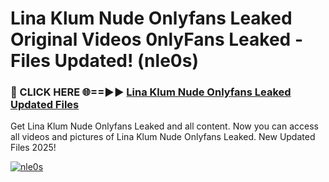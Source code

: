 # Lina Klum Nude Onlyfans Leaked Original Videos 0nlyFans Leaked - Files Updated! (nle0s)

<h3>🔴 CLICK HERE 🌐==►► <a href="https://tinyurl.com/5h6xmrr3" rel="nofollow">Lina Klum Nude Onlyfans Leaked Updated Files</a></h3>

Get Lina Klum Nude Onlyfans Leaked and all content. Now you can access all videos and pictures of Lina Klum Nude Onlyfans Leaked. New Updated Files 2025!

[![nle0s](https://i.imgur.com/KVD873Z.gif)](https://tinyurl.com/5h6xmrr3)
